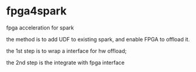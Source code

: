 # fpga4spark
fpga acceleration for spark

the method is to add UDF to existing spark, and enable FPGA to offload it.

the 1st step is to wrap a interface for hw offload;

the 2nd step is the integrate with fpga interface
